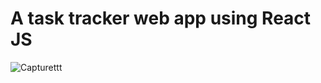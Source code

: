 # A task tracker web app using React JS
![Capturettt](https://user-images.githubusercontent.com/68105225/162811686-047d6982-997e-4a50-b6c5-fd786b0cbc57.PNG)
